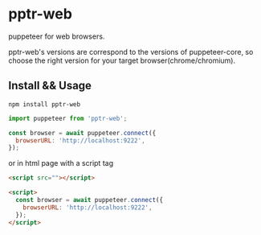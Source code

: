 # pptr-web

puppeteer for web browsers.

pptr-web's versions are correspond to the versions of puppeteer-core, so choose the right version for your target browser(chrome/chromium).

## Install && Usage

`npm install pptr-web`

```javascript
import puppeteer from 'pptr-web';

const browser = await puppeteer.connect({
  browserURL: 'http://localhost:9222',
});
```

or in html page with a script tag

```html
<script src=""></script>

<script>
  const browser = await puppeteer.connect({
    browserURL: 'http://localhost:9222',
  });
</script>
```
